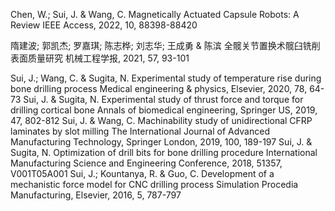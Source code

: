 Chen, W.; Sui, J. & Wang, C. Magnetically Actuated Capsule Robots: A Review IEEE Access, 2022, 10, 88398-88420

隋建波; 郭凯杰; 罗嘉琪; 陈志桦; 刘志华; 王成勇 & 陈滨 全髋关节置换术髋臼铣削表面质量研究 机械工程学报, 2021, 57, 93-101

Sui, J.; Wang, C. & Sugita, N. Experimental study of temperature rise during bone drilling process Medical engineering & physics, Elsevier, 2020, 78, 64-73
Sui, J. & Sugita, N. Experimental study of thrust force and torque for drilling cortical bone Annals of biomedical engineering, Springer US, 2019, 47, 802-812
Sui, J. & Wang, C. Machinability study of unidirectional CFRP laminates by slot milling The International Journal of Advanced Manufacturing Technology, Springer London, 2019, 100, 189-197
Sui, J. & Sugita, N. Optimization of drill bits for bone drilling procedure International Manufacturing Science and Engineering Conference, 2018, 51357, V001T05A001
Sui, J.; Kountanya, R. & Guo, C. Development of a mechanistic force model for CNC drilling process Simulation Procedia Manufacturing, Elsevier, 2016, 5, 787-797
